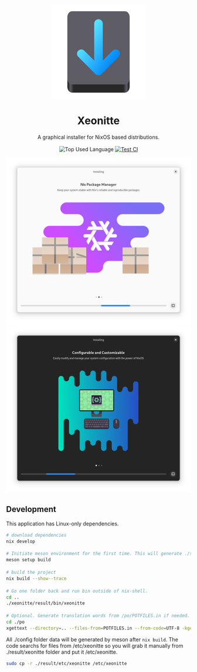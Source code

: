 <div align="center">

<img src="data/icons/org.xinux.Xeonitte.svg"/>

# Xeonitte

A graphical installer for NixOS based distributions.

<p align="center">
    <img align="center" src="https://img.shields.io/github/languages/top/xinux-org/xeonitte?style=flat&logo=nixos&logoColor=5277C3&labelColor=ffffff&color=ffffff" alt="Top Used Language">
    <a href="https://github.com/xinux-org/xeonitte/actions/workflows/ci.yml"><img align="center" src="https://img.shields.io/github/actions/workflow/status/uzinfocom-org/instances/test.yml?style=flat&logo=github&logoColor=5277C3&labelColor=ffffff&color=ffffff" alt="Test CI"></a>
</p>

<img src="data/screenshots/installing-light.png#gh-light-mode-only"/>
<img src="data/screenshots/installing-dark.png#gh-dark-mode-only"/>
</div>

## Development

This application has Linux-only dependencies.
```bash
# download dependencies
nix develop 

# Initiate meson environment for the first time. This will generate ./src/config.rs
meson setup build

# build the project
nix build --show--trace

# Go one folder back and run bin outside of nix-shell.
cd ..
./xeonitte/result/bin/xeonitte

# Optional. Generate translation words from /po/POTFILES.in if needed.
cd ./po
xgettext --directory=.. --files-from=POTFILES.in --from-code=UTF-8 -kgettext -o translations.pot
```

All ./config folder data will be generated by meson after `nix build`. The code searchs for files from /etc/xeonitte so you will grab it manually from ./result/xeonitte folder and put it /etc/xeonitte.
```bash
sudo cp -r ./result/etc/xeonitte /etc/xeonitte
```